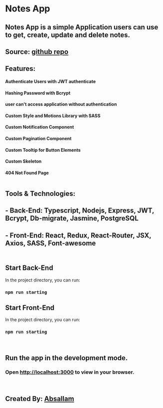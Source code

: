 # Notes App

## Notes App is a simple Application users can use to get, create, update and delete notes. <br/>
## Source: [github repo](https://github.com/MohamedAbsallam/notesapp.git) <br/>

## Features:
 #### Authenticate Users with JWT authenticate <br/>
 #### Hashing Password with Bcrypt <br/>
 #### user can't access application without authentication <br/>
 #### Custom Style and Motions Library with SASS <br/>
 #### Custom Notification Component <br/>
 #### Custom Pagination Component <br/>
 #### Custom Tooltip for Button Elements <br/>
 #### Custom Skeleton <br/>
 #### 404 Not Found Page <br/><br/>

## Tools & Technologies:
 ## - Back-End: Typescript, Nodejs, Express, JWT, Bcrypt, Db-migrate, Jasmine, PostgreSQL <br/>
 ## - Front-End: React, Redux, React-Router, JSX, Axios, SASS, Font-awesome <br/><br/>


## Start Back-End
In the project directory, you can run:
 ### `npm run starting`

## Start Front-End
In the project directory, you can run:
 ### `npm run starting`

<br/>

## Run the app in the development mode.
### Open [http://localhost:3000](http://localhost:3000) to view in your browser.

<br/>

## Created By: [Absallam](https://github.com/absallam1999)
